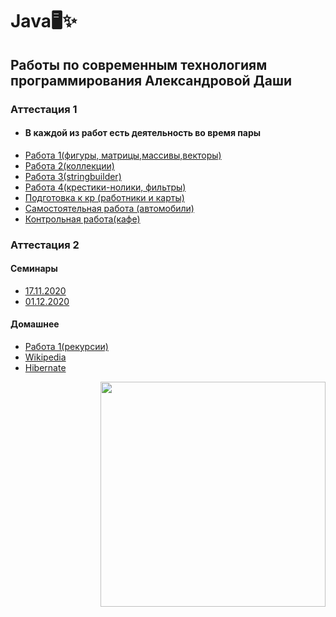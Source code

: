 # Java🖥✨
## Работы по современным технологиям программирования Александровой Даши
<h3>Аттестация 1</h3>

+ <h4> В каждой из работ есть деятельность во время пары </h4>
+ [Работа 1(фигуры, матрицы,массивы,векторы)](https://github.com/shycoldii/FU_Java/tree/master/first)
+ [Работа 2(коллекции)](https://github.com/shycoldii/FU_Java/tree/master/second)
+ [Работа 3(stringbuilder)](https://github.com/shycoldii/FU_Java/tree/master/third)
+ [Работа 4(крестики-нолики, фильтры)](https://github.com/shycoldii/FU_Java/tree/master/fourth)
+ [Подготовка к кр (работники и карты)](https://github.com/shycoldii/FU_Java/tree/master/preparing_work)
+ [Самостоятельная работа (автомобили)](https://github.com/shycoldii/FU_Java/tree/master/ControlWork1)
+ [Контрольная работа(кафе)](https://github.com/shycoldii/FU_Java/tree/master/control_work_2)



<h3>Аттестация 2</h3>
<h4> Семинары </h4>

+ [17.11.2020](https://github.com/shycoldii/FU_Java/tree/master/certification2/classwork/work17112020)  
+ [01.12.2020](https://github.com/shycoldii/FU_Java/tree/master/certification2/classwork/work01122020/lesson_spring)  
<h4> Домашнее </h4>

+ [Работа 1(рекурсии)](https://github.com/shycoldii/FU_Java/tree/master/fifth/recursion) 
+ [Wikipedia](https://github.com/shycoldii/FU_Java/tree/master/certification2/homework/wikimedia)
+ [Hibernate](https://github.com/shycoldii/FU_Java/tree/master/certification2/homework/hib_test)


<img src=https://upload.wikimedia.org/wikipedia/ru/4/49/%D0%9F%D0%BE%D0%BA%D0%B5%D0%BC%D0%BE%D0%BD_%D0%98%D0%B2%D0%B8.png width="360" height="360" align="right"/>
